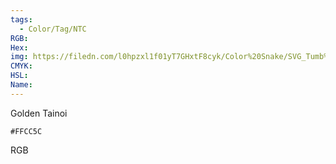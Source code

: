 ```yaml
---
tags:
  - Color/Tag/NTC
RGB:
Hex:
img: https://filedn.com/l0hpzxl1f01yT7GHxtF8cyk/Color%20Snake/SVG_Tumb%20Mass%20No%20Name/FFCC5C.svg
CMYK:
HSL:
Name:
---
```

Golden Tainoi
```palette
#FFCC5C
```
RGB
